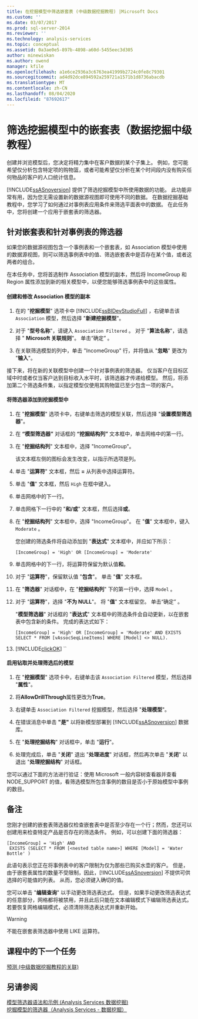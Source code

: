```yaml
---
title: 在挖掘模型中筛选嵌套表 (中级数据挖掘教程) |Microsoft Docs
ms.custom: ''
ms.date: 03/07/2017
ms.prod: sql-server-2014
ms.reviewer: ''
ms.technology: analysis-services
ms.topic: conceptual
ms.assetid: 0a3ae0e5-897b-4898-a60d-5455eec3d305
author: minewiskan
ms.author: owend
manager: kfile
ms.openlocfilehash: a1e6ce2936a3c6763ea41999b2724c0fe8c79301
ms.sourcegitcommit: ad4d92dce894592a259721a1571b1d8736abacdb
ms.translationtype: MT
ms.contentlocale: zh-CN
ms.lasthandoff: 08/04/2020
ms.locfileid: "87692617"
---
```

# <a name="filtering-a-nested-table-in-a-mining-model-intermediate-data-mining-tutorial"></a>筛选挖掘模型中的嵌套表（数据挖掘中级教程）
  创建并浏览模型后，您决定将精力集中在客户数据的某个子集上。 例如，您可能希望仅分析包含特定项的购物篮，或者可能希望仅分析在某个时间段内没有购买任何物品的客户的人口统计信息。  
  
 [!INCLUDE[ssASnoversion](../includes/ssasnoversion-md.md)] 提供了筛选挖掘模型中所使用数据的功能。 此功能非常有用，因为您无需设置新的数据源视图即可使用不同的数据。 在数据挖掘基础教程中，您学习了如何通过对事例表应用条件来筛选平面表中的数据。 在此任务中，您将创建一个应用于嵌套表的筛选器。  
  
## <a name="filters-on-nested-vs-case-tables"></a>针对嵌套表和针对事例表的筛选器  
 如果您的数据源视图包含一个事例表和一个嵌套表，如 Association 模型中使用的数据源视图，则可以筛选事例表中的值、筛选嵌套表中是否存在某个值，或者这两者的组合。  
  
 在本任务中，您将首选制作 Association 模型的副本，然后将 IncomeGroup 和 Region 属性添加到新的相关模型中，以便您能够筛选事例表中的这些属性。  
  
#### <a name="to-create-and-modify-a-copy-of-the-association-model"></a>创建和修改 Association 模型的副本  
  
1.  在的 "**挖掘模型**" 选项卡中 [!INCLUDE[ssBIDevStudioFull](../includes/ssbidevstudiofull-md.md)] ，右键单击该 `Association` 模型，然后选择 "**新建挖掘模型**"。  
  
2.  对于 "**型号名称**"，请键入 `Association Filtered` 。 对于 "**算法名称**"，请选择 " **Microsoft 关联规则**"。 单击“确定”  。  
  
3.  在关联筛选模型的列中，单击 "IncomeGroup" 行，并将值从 "**忽略**" 更改为 "**输入**"。  
  
 接下来，将在新的关联模型中创建一个针对事例表的筛选器。 仅当客户在目标区域中时或者仅当客户达到目标收入水平时，该筛选器才传递给模型。 然后，将添加第二个筛选条件集，以指定模型仅使用其购物篮已至少包含一项的客户。  
  
#### <a name="to-add-a-filter-to-a-mining-model"></a>将筛选器添加到挖掘模型中  
  
1.  在 "**挖掘模型**" 选项卡中，右键单击筛选的模型关联，然后选择 "**设置模型筛选器**"。  
  
2.  在 **“模型筛选器”** 对话框的 **“挖掘结构列”** 文本框中，单击网格中的第一行。  
  
3.  在 "**挖掘结构列**" 文本框中，选择 "IncomeGroup"。  
  
     该文本框左侧的图标会发生改变，以指示所选项是列。  
  
4.  单击 "**运算符**" 文本框，然后 **=** 从列表中选择运算符。  
  
5.  单击 "**值**" 文本框，然后 `High` 在框中键入。  
  
6.  单击网格中的下一行。  
  
7.  单击网格下一行中的 "**和/或**" 文本框，然后选择**或**。  
  
8.  在 "**挖掘结构列**" 文本框中，选择 "IncomeGroup"。 在 "**值**" 文本框中，键入 `Moderate` 。  
  
     您创建的筛选条件将自动添加到 "**表达式**" 文本框中，并应如下所示：  
  
     `[IncomeGroup] = 'High' OR [IncomeGroup] = 'Moderate'`  
  
9. 单击网格中的下一行，将运算符保留为默认值**和**。  
  
10. 对于 "**运算符**"，保留默认值 "**包含**"。 单击 "**值**" 文本框。  
  
11. 在 "**筛选器**" 对话框中，在 "**挖掘结构列**" 下的第一行中，选择 `Model` 。  
  
12. 对于 "**运算符**"，选择 "**不为 NULL**"。 将 "**值**" 文本框留空。 单击“确定”  。  
  
     "**模型筛选器**" 对话框的 "**表达式**" 文本框中的筛选条件会自动更新，以在嵌套表中包含新的条件。 完成的表达式如下：  
  
     `[IncomeGroup] = 'High' OR [IncomeGroup] = 'Moderate' AND EXISTS SELECT * FROM [vAssocSeqLineItems] WHERE [Model] <> NULL).`  
  
13. [!INCLUDE[clickOK](../includes/clickok-md.md)] ``  
  
#### <a name="to-enable-drillthrough-and-to-process-the-filtered-model"></a>启用钻取并处理筛选后的模型  
  
1.  在 "**挖掘模型**" 选项卡中，右键单击该 `Association Filtered` 模型，然后选择 "**属性**"。  
  
2.  将**AllowDrillThrough**属性更改为**True**。  
  
3.  右键单击 `Association Filtered` 挖掘模型，然后选择 "**处理模型**"。  
  
4.  在错误消息中单击 **"是"** 以将新模型部署到 [!INCLUDE[ssASnoversion](../includes/ssasnoversion-md.md)] 数据库。  
  
5.  在 "**处理挖掘结构**" 对话框中，单击 "**运行**"。  
  
6.  处理完成后，单击 "**关闭**" 退出 "**处理进度**" 对话框，然后再次单击 "**关闭**" 以退出 "**处理挖掘结构**" 对话框。  
  
 您可以通过下面的方法进行验证：使用 Microsoft 一般内容树查看器并查看 NODE_SUPPORT 的值，看筛选模型所包含事例的数目是否小于原始模型中事例的数目。  
  
## <a name="remarks"></a>备注  
 您刚才创建的嵌套表筛选器仅检查嵌套表中是否至少存在一个行；然而，您还可以创建用来检查特定产品是否存在的筛选条件。  例如，可以创建下面的筛选器：  
  
```  
[IncomeGroup] = 'High' AND  
 EXISTS (SELECT * FROM [<nested table name>] WHERE [Model] = 'Water Bottle' )   
```  
  
 此语句表示您正在将事例表中的客户限制为仅为那些已购买水壶的客户。 但是，由于嵌套表属性的数量不受限制，因此，[!INCLUDE[ssASnoversion](../includes/ssasnoversion-md.md)] 不提供可供选择的可能值的列表。 从而，您必须键入确切的值。  
  
 您可以单击 "**编辑查询**" 以手动更改筛选表达式。 但是，如果手动更改筛选表达式的任意部分，网格都将被禁用，并且此后只能在文本编辑模式下编辑筛选表达式。 若要恢复网格编辑模式，必须清除筛选表达式并重新开始。  
  
> [!WARNING]  
>  不能在嵌套表筛选器中使用 LIKE 运算符。  
  
## <a name="next-task-in-lesson"></a>课程中的下一个任务  
 [预测 &#40;中级数据挖掘教程的关联&#41;](../../2014/tutorials/predicting-associations-intermediate-data-mining-tutorial.md)  
  
## <a name="see-also"></a>另请参阅  
 [模型筛选器语法和示例 &#40;Analysis Services 数据挖掘&#41;](../../2014/analysis-services/data-mining/model-filter-syntax-and-examples-analysis-services-data-mining.md)   
 [挖掘模型的筛选器（Analysis Services - 数据挖掘）](../../2014/analysis-services/data-mining/filters-for-mining-models-analysis-services-data-mining.md)  
  
  
